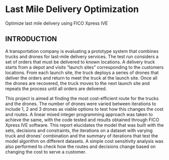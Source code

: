 # Last Mile Delivery Optimization 
Optimize last mile delivery using FICO Xpress IVE

## INTRODUCTION

A transportation company is evaluating a prototype system that combines trucks and drones for last-mile delivery services. The test run considers a set of orders that must be delivered to known locations. A delivery truck starts from a depot and visits “launch sites” corresponding to the customers locations. From each launch site, the truck deploys a series of drones that deliver the orders and return to meet the truck at the launch site. Once all the drones are recovered, the truck moves to the next launch site and repeats the process until all orders are delivered.

This project is aimed at finding the most cost-efficient route for the trucks and the drones. The number of drones were varied between iterations to include 1, 2 and 3 drones as viable options to test how this changes the cost and routes. A linear mixed integer programming approach was taken to achieve the same, with the code tested and results obtained through FICO Xpress IVE software. This report elucidates the model that was built with the sets, decisions and constraints, the iterations on a dataset with varying truck and drones’ combination and the summary of iterations that test the model algorithm on different datasets. A simple cost sensitivity analysis was also performed to check how the routes and decisions change based on changing the cost to serve a customer.
